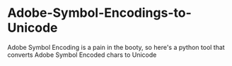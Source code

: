 # Adobe-Symbol-Encodings-to-Unicode
Adobe Symbol Encoding is a pain in the booty, so here's a python tool that converts Adobe Symbol Encoded chars to Unicode
